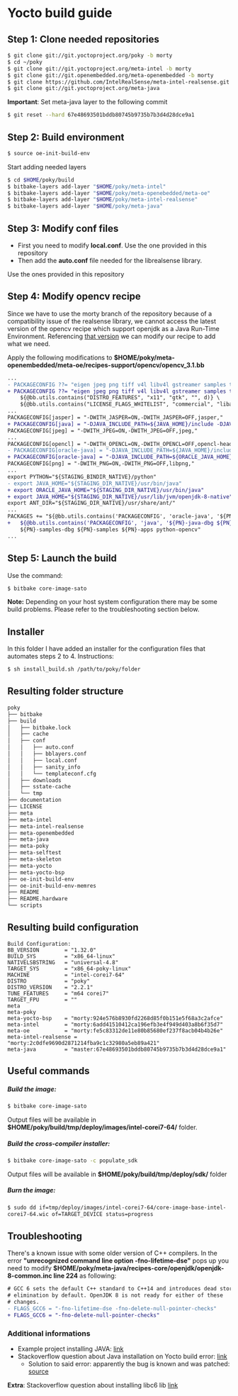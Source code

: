 # Yocto build guide

## Step 1: Clone needed repositories
```sh
$ git clone git://git.yoctoproject.org/poky -b morty
$ cd ~/poky
$ git clone git://git.yoctoproject.org/meta-intel -b morty
$ git clone git://git.openembedded.org/meta-openembedded -b morty
$ git clone https://github.com/IntelRealSense/meta-intel-realsense.git -b morty
$ git clone git://git.yoctoproject.org/meta-java
```

**Important**: Set meta-java layer to the following commit

 ```sh
$ git reset --hard 67e48693501bddb80745b9735b7b3d4d28dce9a1 
```

## Step 2: Build environment
```sh
$ source oe-init-build-env
```

Start adding needed layers
```sh
$ cd $HOME/poky/build
$ bitbake-layers add-layer "$HOME/poky/meta-intel"
$ bitbake-layers add-layer "$HOME/poky/meta-openebedded/meta-oe"
$ bitbake-layers add-layer "$HOME/poky/meta-intel-realsense"
$ bitbake-layers add-layer "$HOME/poky/meta-java"
```

## Step 3: Modify conf files
* First you need to modify **local.conf**. Use the one provided in this repository
* Then add the **auto.conf** file needed for the librealsense library. 

Use the ones provided in this repository

## Step 4: Modify opencv recipe
Since we have to use the morty branch of the repository because of a compatibility issue of the realsense library, we cannot
access the latest version of the opencv recipe which support openjdk as a Java Run-Time Environment.
Referencing [that version](https://github.com/openembedded/meta-openembedded/commit/39d2e1b70a963835b707ccbd80dae6c34205e7a2) we can modify our recipe to add what we need.

Apply the following modifications to **$HOME/poky/meta-openembedded/meta-oe/recipes-support/opencv/opencv_3.1.bb**
```diff
...
- PACKAGECONFIG ??= "eigen jpeg png tiff v4l libv4l gstreamer samples tbb gphoto2 \
+ PACKAGECONFIG ??= "eigen jpeg png tiff v4l libv4l gstreamer samples tbb java gphoto2 \
    ${@bb.utils.contains("DISTRO_FEATURES", "x11", "gtk", "", d)} \
    ${@bb.utils.contains("LICENSE_FLAGS_WHITELIST", "commercial", "libav", "", d)}"
...
PACKAGECONFIG[jasper] = "-DWITH_JASPER=ON,-DWITH_JASPER=OFF,jasper,"
+ PACKAGECONFIG[java] = "-DJAVA_INCLUDE_PATH=${JAVA_HOME}/include -DJAVA_INCLUDE_PATH2=${JAVA_HOME}/include/linux -DJAVA_AWT_INCLUDE_PATH=${JAVA_HOME}/include -DJAVA_AWT_LIBRARY=${JAVA_HOME}/lib/amd64/libjawt.so -DJAVA_JVM_LIBRARY=${JAVA_HOME}/lib/amd64/server/libjvm.so,,ant-native fastjar-native openjdk-8-native,"
PACKAGECONFIG[jpeg] = "-DWITH_JPEG=ON,-DWITH_JPEG=OFF,jpeg,"
...
PACKAGECONFIG[opencl] = "-DWITH_OPENCL=ON,-DWITH_OPENCL=OFF,opencl-headers,"
- PACKAGECONFIG[oracle-java] = "-DJAVA_INCLUDE_PATH=${JAVA_HOME}/include -DJAVA_INCLUDE_PATH2=${JAVA_HOME}/include/linux -DJAVA_AWT_INCLUDE_PATH=${JAVA_HOME}/include -DJAVA_AWT_LIBRARY=${JAVA_HOME}/lib/amd64/libjawt.so -DJAVA_JVM_LIBRARY=${JAVA_HOME}/lib/amd64/server/libjvm.so,,ant-native oracle-jse-jdk oracle-jse-jdk-native,"
+ PACKAGECONFIG[oracle-java] = "-DJAVA_INCLUDE_PATH=${ORACLE_JAVA_HOME}/include -DJAVA_INCLUDE_PATH2=${ORACLE_JAVA_HOME}/include/linux -DJAVA_AWT_INCLUDE_PATH=${ORACLE_JAVA_HOME}/include -DJAVA_AWT_LIBRARY=${ORACLE_JAVA_HOME}/lib/amd64/libjawt.so -DJAVA_JVM_LIBRARY=${ORACLE_JAVA_HOME}/lib/amd64/server/libjvm.so,,ant-native oracle-jse-jdk oracle-jse-jdk-native,"
PACKAGECONFIG[png] = "-DWITH_PNG=ON,-DWITH_PNG=OFF,libpng,"
...
export PYTHON="${STAGING_BINDIR_NATIVE}/python"
- export JAVA_HOME="${STAGING_DIR_NATIVE}/usr/bin/java"
+ export ORACLE_JAVA_HOME="${STAGING_DIR_NATIVE}/usr/bin/java"
+ export JAVA_HOME="${STAGING_DIR_NATIVE}/usr/lib/jvm/openjdk-8-native"
export ANT_DIR="${STAGING_DIR_NATIVE}/usr/share/ant/"
...
PACKAGES += "${@bb.utils.contains('PACKAGECONFIG', 'oracle-java', '${PN}-java-dbg ${PN}-java', '', d)} \
+   ${@bb.utils.contains('PACKAGECONFIG', 'java', '${PN}-java-dbg ${PN}-java', '', d)} \ 
    ${PN}-samples-dbg ${PN}-samples ${PN}-apps python-opencv"
...
```

## Step 5: Launch the build
Use the command:
```sh
$ bitbake core-image-sato
```
**Note:** Depending on your host system configuration there may be some build problems. Please refer to the 
troubleshooting section below.

## Installer
In this folder I have added an installer for the configuration files that automates steps 2 to 4. Instructions:
```sh
$ sh install_build.sh /path/to/poky/folder
```
## Resulting folder structure

```sh
poky
├── bitbake
├── build
│   ├── bitbake.lock
│   ├── cache
│   ├── conf
│   │   ├── auto.conf
│   │   ├── bblayers.conf
│   │   ├── local.conf
│   │   ├── sanity_info
│   │   └── templateconf.cfg
│   ├── downloads
│   ├── sstate-cache
│   └── tmp
├── documentation
├── LICENSE
├── meta
├── meta-intel
├── meta-intel-realsense
├── meta-openembedded
├── meta-java
├── meta-poky
├── meta-selftest
├── meta-skeleton
├── meta-yocto
├── meta-yocto-bsp
├── oe-init-build-env
├── oe-init-build-env-memres
├── README
├── README.hardware
└── scripts
```

## Resulting build configuration
```
Build Configuration:
BB_VERSION        = "1.32.0"
BUILD_SYS         = "x86_64-linux"
NATIVELSBSTRING   = "universal-4.8"
TARGET_SYS        = "x86_64-poky-linux"
MACHINE           = "intel-corei7-64"
DISTRO            = "poky"
DISTRO_VERSION    = "2.2.1"
TUNE_FEATURES     = "m64 corei7"
TARGET_FPU        = ""
meta              
meta-poky         
meta-yocto-bsp    = "morty:924e576b8930fd2268d85f0b151e5f68a3c2afce"
meta-intel        = "morty:6add41510412ca196efb3e4f949d403a8b6f35d7"
meta-oe           = "morty:fe5c83312de11e80b85680ef237f8acb04b4b26e"
meta-intel-realsense = "morty:2c0dfe9690d2871214fba9c1c32980a5eb89a421"
meta-java         = "master:67e48693501bddb80745b9735b7b3d4d28dce9a1"
```

## Useful commands 

##### Build the image:
```sh
$ bitbake core-image-sato
```

Output files will be available in **$HOME/poky/build/tmp/deploy/images/intel-corei7-64/** folder.

##### Build the cross-compiler installer:
```sh
$ bitbake core-image-sato -c populate_sdk
```

Output files will be available in **$HOME/poky/build/tmp/deploy/sdk/** folder

##### Burn the image:
```sh
$ sudo dd if=tmp/deploy/images/intel-corei7-64/core-image-base-intel-
corei7-64.wic of=TARGET_DEVICE status=progress
```

## Troubleshooting
There's a known issue with some older version of C++ compilers.
In the error **"unrecognized command line option -fno-lifetime-dse"** pops up you need to
modify **$HOME/poky/meta-java/recipes-core/openjdk/openjdk-8-common.inc line 224** as following:
```diff
# GCC 6 sets the default C++ standard to C++14 and introduces dead store
# elimination by default. OpenJDK 8 is not ready for either of these
# changes.
- FLAGS_GCC6 = "-fno-lifetime-dse -fno-delete-null-pointer-checks"
+ FLAGS_GCC6 = "-fno-delete-null-pointer-checks"
```
### Additional informations
* Example project installing JAVA: [link](http://wiki.hioproject.org/index.php?title=OpenHAB:_WeMo_Switch)
* Stackoverflow question about Java installation on Yocto build error: [link](http://stackoverflow.com/questions/43093838/java-installation-error-on-yocto-build)
  * Solution to said error: apparently the bug is known and was patched: [source](https://bugzilla.opensuse.org/show_bug.cgi?id=981625)

**Extra**: Stackoverflow question about installing libc6 lib [link](http://stackoverflow.com/questions/43074547/libc6-i386-installation-on-yocto-build/43076771#43076771)
